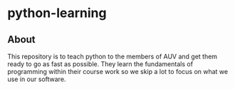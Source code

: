 # python-learning

## About
This repository is to teach python to the members of AUV and get them ready to go as fast as possible.
They learn the fundamentals of programming within their course work so we skip a lot to focus on what we use in our software. 